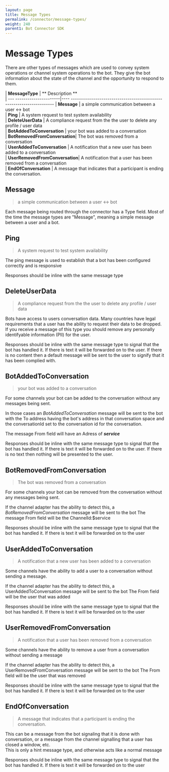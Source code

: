 ```yaml
---
layout: page
title: Message Types
permalink: /connector/message-types/
weight: 240
parent1: Bot Connector SDK
---
```


# Message Types 

There are other types of messages which are used to convey system operations or channel system operations
to the bot.  They give the bot information about the state of the channel and the opportunity to respond
to them.

| **MessageType**           | ** Description **                                                        
| --- ----------------------|---- ---------------------------------------------------------------------
| **Message**                   | a simple communication between a user <-> bot                            
| **Ping**                      | A system request to test system availability                              
| **DeleteUserData**            | A compliance request from the the user to delete any profile / user data  
| **BotAddedToConversation**    | your bot was added to a conversation                                     
| **BotRemovedFromConversation**| The bot was removed from a conversation                                  
| **UserAddedToConversation**   | A notification that a new user has been added to a conversation          
| **UserRemovedFromConversation**| A notification that a user has been removed from a conversation           
| **EndOfConversation**         | A message that indicates that a participant is ending the conversation.  

## Message 
> a simple communication between a user <-> bot

Each message being routed through the connector has a Type field.  Most of the time the message types 
are "Message", meaning a simple message between a user and a bot.


## Ping
>A system request to test system availability

The ping message is used to establish that a bot has been configured correctly and is responsive

Responses should be inline with the same message type

## DeleteUserData
>A compliance request from the the user to delete any profile / user data 

Bots have access to users conversation data.  Many countries have legal requirements that a user
has the ability to request their data to be dropped.  If you receive a message of this type
you should remove any personally identifyable information (PII) for the user.  

Responses should be inline with the same message type to signal that the bot has handled it.  If there 
is text it will be forwarded on to the user.  If there is no content then a default message will
be sent to the user to signify that it has been complied with.

## BotAddedToConversation
> your bot was added to a conversation

For some channels your bot can be added to the conversation without any messages being sent.

In those cases an *BotAddedToConversation* message will be sent to the bot
with the To address having the bot's address in that conversation space and the
conversationId set to the conversation id for the conversation.

The message From field will have an Adress of **$service$**

Responses should be inline with the same message type to signal that the bot has handled it.  If there 
is text it will be forwarded on to the user. If there is no text then nothing will be presented to 
the user.

## BotRemovedFromConversation
> The bot was removed from a conversation

For some channels your bot can be removed from the conversation without any messages being sent.

If the channel adapter has the ability to detect this, a *BotRemovedFromConversation* message will be sent to the bot
The message From field will be the ChannelId:$service

Responses should be inline with the same message type to signal that the bot has handled it.  If there 
is text it will be forwarded on to the user

## UserAddedToConversation
> A notification that a new user has been added to a conversation

Some channels have the ability to add a user to a conversation without sending a message.

If the channel adapter has the ability to detect this, a UserAddedToConversation message will be sent to the bot
The From field will be the user that was added

Responses should be inline with the same message type to signal that the bot has handled it.  If there 
is text it will be forwarded on to the user
         
## UserRemovedFromConversation
>A notification that a user has been removed from a conversation
         
Some channels have the ability to remove a user from a conversation without sending a message

If the channel adapter has the ability to detect this, a UserRemovedFromConversation message will be sent to the bot
The From field will be the user that was removed

Responses should be inline with the same message type to signal that the bot has handled it.  If there 
is text it will be forwarded on to the user


## EndOfConversation
> A message that indicates that a participant is ending the conversation.  

This can be a message from the bot signaling that it is done with conversation, or a message
from the channel signalling that a user has closed a window, etc.  
This is only a hint message type, and otherwise acts like a normal message

Responses should be inline with the same message type to signal that the bot has handled it.  If there 
is text it will be forwarded on to the user


